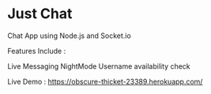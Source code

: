 # Just Chat
Chat App using Node.js and Socket.io


Features Include :

Live Messaging
NightMode
Username availability check

Live Demo : https://obscure-thicket-23389.herokuapp.com/
